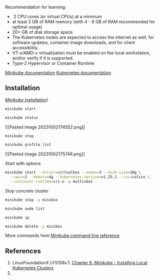Recommendation for learning:
-  2 CPU cores (or virtual CPUs) at a minimum
- at least 2 GB of RAM memory (with 4 - 8 GB of RAM recommended for optimal usage)
- 20+ GB of disk storage space
- The Kubernetes nodes are expected to access the internet as well, for software updates, container image downloads, and for client accessibility.
- VT-x/AMD-v virtualization must be enabled on the local workstation, and/or verify if it is supported.
- Type-2 Hypervisor or Container Runtime

[Minikube documentation](https://minikube.sigs.k8s.io/docs/)
[Kubernetes documentation](https://kubernetes.io/docs/tasks/tools/#minikube)

## Installation
_[Minikube installation](https://kubernetes.io/docs/tasks/tools/install-minikube/)!_

```bash
minikube start 
```

```bash
minikube status
```
![[Pasted image 20231002174552.png]]
```bash
minikube stop
```

```bash
minikube profile list
```

![[Pasted image 20231002175748.png]]

Start with options
```bash
minikube start --driver=virtualbox --nodes=3 --disk-size=10g \  
  --cpus=2 --memory=4g --kubernetes-version=v1.25.1 --cni=calico \
  --container-runtime=cri-o -p multivbox
```

Stop concrete cluster
```bash
minikube stop -p minibox
```

```bash
minikube node list
```

```bash
minikube ip
```

```bash
minikube delete -p minibox
```
More commands here [Minikube command line reference](https://minikube.sigs.k8s.io/docs/commands/).
## References
1. LinuxFoundationX LFS158x.1. [Chapter 6. Minikube - Installing Local Kubernetes Clusters](https://learning.edx.org/course/course-v1:LinuxFoundationX+LFS158x+1T2022/block-v1:LinuxFoundationX+LFS158x+1T2022+type@sequential+block@7fe624f246544f2aa42ac21eede02425)
2. 